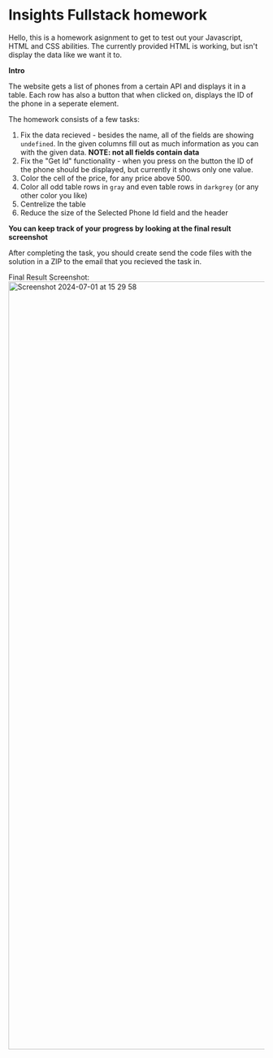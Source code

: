 # Insights Fullstack homework

Hello, this is a homework asignment to get to test out your Javascript, HTML and CSS abilities.
The currently provided HTML is working, but isn't display the data like we want it to.

**Intro**

The website gets a list of phones from a certain API and displays it in a table.
Each row has also a button that when clicked on, displays the ID of the phone in a seperate element.

 The homework consists of a few tasks:
 1. Fix the data recieved - besides the name, all of the fields are showing `undefined`. In the given columns fill out as much information as you can with the given data. **NOTE: not all fields contain data**
 2. Fix the "Get Id" functionality - when you press on the button the ID of the phone should be displayed, but currently it shows only one value.
 3. Color the cell of the price, for any price above 500.
 4. Color all odd table rows in `gray` and even table rows in `darkgrey` (or any other color you like)
 5. Centrelize the table
 6. Reduce the size of the Selected Phone Id field and the header

**You can keep track of your progress by looking at the final result screenshot**

After completing the task, you should create send the code files with the solution in a ZIP to the email that you recieved the task in.

Final Result Screenshot:
<img width="1512" alt="Screenshot 2024-07-01 at 15 29 58" src="https://github.com/NikitaAiz/insights_fullstack/assets/73474213/92969c49-4172-474f-bcc9-fac74be7a8eb">
